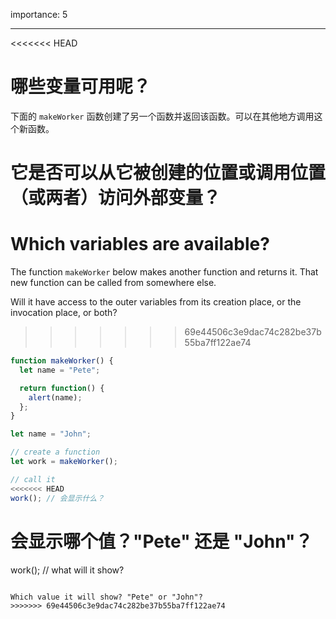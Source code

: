 importance: 5

---

<<<<<<< HEAD
# 哪些变量可用呢？

下面的 `makeWorker` 函数创建了另一个函数并返回该函数。可以在其他地方调用这个新函数。

它是否可以从它被创建的位置或调用位置（或两者）访问外部变量？
=======
# Which variables are available?

The function `makeWorker` below makes another function and returns it. That new function can be called from somewhere else.

Will it have access to the outer variables from its creation place, or the invocation place, or both?
>>>>>>> 69e44506c3e9dac74c282be37b55ba7ff122ae74

```js
function makeWorker() {
  let name = "Pete";

  return function() {
    alert(name);
  };
}

let name = "John";

// create a function
let work = makeWorker();

// call it
<<<<<<< HEAD
work(); // 会显示什么？
```

会显示哪个值？"Pete" 还是 "John"？
=======
work(); // what will it show?
```

Which value it will show? "Pete" or "John"?
>>>>>>> 69e44506c3e9dac74c282be37b55ba7ff122ae74

